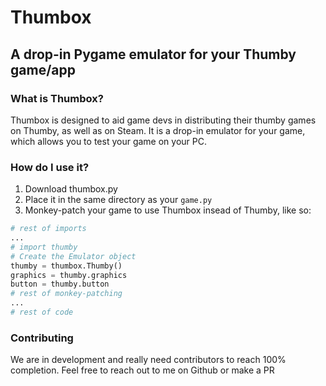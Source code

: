 # Thumbox
## A drop-in Pygame emulator for your Thumby game/app

### What is Thumbox?
Thumbox is designed to aid game devs in distributing their thumby games on Thumby, as well as on Steam. It is a drop-in emulator for your game, which allows you to test your game on your PC. 


### How do I use it?

1. Download thumbox.py
2. Place it in the same directory as your `game.py`
3. Monkey-patch your game to use Thumbox insead of Thumby, like so:

```python
# rest of imports
...
# import thumby
# Create the Emulator object
thumby = thumbox.Thumby()
graphics = thumby.graphics
button = thumby.button
# rest of monkey-patching
...
# rest of code
```

### Contributing
We are in development and really need contributors to reach 100% completion. Feel free to reach out to me on Github or make a PR